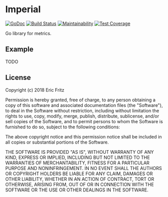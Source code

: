 # Imperial

[![GoDoc](https://godoc.org/github.com/efritz/imperial?status.svg)](https://godoc.org/github.com/efritz/imperial)
[![Build Status](https://secure.travis-ci.org/efritz/imperial.png)](http://travis-ci.org/efritz/imperial)
[![Maintainability](https://api.codeclimate.com/v1/badges/aa766cef96dc8d9519b8/maintainability)](https://codeclimate.com/github/efritz/imperial/maintainability)
[![Test Coverage](https://api.codeclimate.com/v1/badges/aa766cef96dc8d9519b8/test_coverage)](https://codeclimate.com/github/efritz/imperial/test_coverage)

Go library for metrics.

## Example

TODO

## License

Copyright (c) 2018 Eric Fritz

Permission is hereby granted, free of charge, to any person obtaining a copy
of this software and associated documentation files (the "Software"), to deal
in the Software without restriction, including without limitation the rights
to use, copy, modify, merge, publish, distribute, sublicense, and/or sell
copies of the Software, and to permit persons to whom the Software is
furnished to do so, subject to the following conditions:

The above copyright notice and this permission notice shall be included in
all copies or substantial portions of the Software.

THE SOFTWARE IS PROVIDED "AS IS", WITHOUT WARRANTY OF ANY KIND, EXPRESS OR
IMPLIED, INCLUDING BUT NOT LIMITED TO THE WARRANTIES OF MERCHANTABILITY,
FITNESS FOR A PARTICULAR PURPOSE AND NONINFRINGEMENT. IN NO EVENT SHALL THE
AUTHORS OR COPYRIGHT HOLDERS BE LIABLE FOR ANY CLAIM, DAMAGES OR OTHER
LIABILITY, WHETHER IN AN ACTION OF CONTRACT, TORT OR OTHERWISE, ARISING FROM,
OUT OF OR IN CONNECTION WITH THE SOFTWARE OR THE USE OR OTHER DEALINGS IN
THE SOFTWARE.
